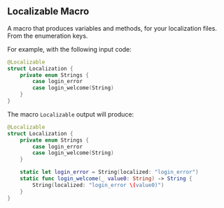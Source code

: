## Localizable Macro
A macro that produces variables and methods, for your localization files.
From the enumeration keys.

For example, with the following input code:
```swift
@Localizable
struct Localization {
    private enum Strings {
        case login_error
        case login_welcome(String)
    }
}
```
The macro `Localizable` output will produce:
```swift
@Localizable
struct Localization {
    private enum Strings {
        case login_error
        case login_welcome(String)
    }

    static let login_error = String(localized: "login_error")
    static func login_welcome(_ value0: String) -> String {
        String(localized: "login_error \(value0)")
    }
}
```
